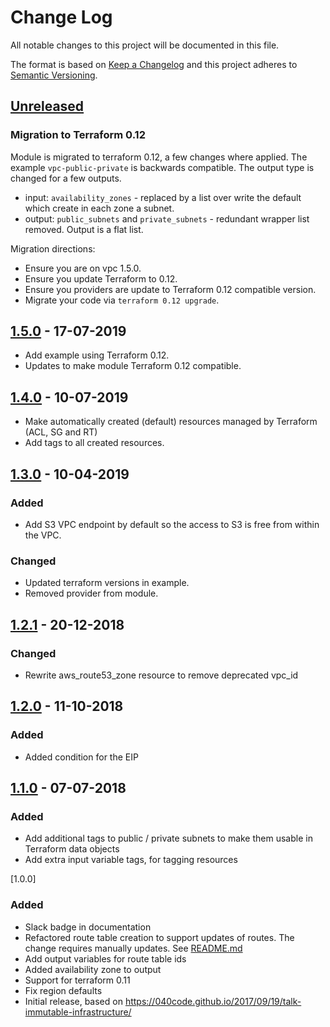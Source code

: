 # Change Log
All notable changes to this project will be documented in this file.

The format is based on [Keep a Changelog](http://keepachangelog.com/)
and this project adheres to [Semantic Versioning](http://semver.org/).

## [Unreleased]
### Migration to Terraform 0.12
Module is migrated to terraform 0.12, a few changes where applied. The example `vpc-public-private` is backwards compatible. The output type is changed for a few outputs.
- input: `availability_zones` - replaced by a list over write the default which create in each zone a subnet.
- output: `public_subnets` and `private_subnets` - redundant wrapper list removed. Output is a flat list.

Migration directions:
- Ensure you are on vpc 1.5.0.
- Ensure you update Terraform to 0.12.
- Ensure you providers are update to Terraform 0.12 compatible version.
- Migrate your code via `terraform 0.12 upgrade`.
  

## [1.5.0] - 17-07-2019
- Add example using Terraform 0.12.
- Updates to make module Terraform 0.12 compatible.

## [1.4.0] - 10-07-2019
- Make automatically created (default) resources managed by Terraform (ACL, SG and RT)
- Add tags to all created resources.

## [1.3.0] - 10-04-2019
### Added
- Add S3 VPC endpoint by default so the access to S3 is free from within the VPC.
### Changed
- Updated terraform versions in example.
- Removed provider from module.

## [1.2.1] - 20-12-2018
### Changed
- Rewrite aws_route53_zone resource to remove deprecated vpc_id

## [1.2.0] - 11-10-2018
### Added
- Added condition for the EIP

## [1.1.0] - 07-07-2018
### Added
- Add additional tags to public / private subnets to make them usable in Terraform data objects
- Add extra input variable tags, for tagging resources

[1.0.0]
### Added
- Slack badge in documentation
- Refactored route table creation to support updates of routes. The change requires manually updates. See [README.md](README.md)
- Add output variables for route table ids
- Added availability zone to output
- Support for terraform 0.11
- Fix region defaults
- Initial release, based on https://040code.github.io/2017/09/19/talk-immutable-infrastructure/

[Unreleased]: https://github.com/philips-software/terraform-aws-vpc/compare/1.5.0...HEAD
[1.5.0]: https://github.com/philips-software/terraform-aws-vpc/compare/1.4.0...1.5.0
[1.4.0]: https://github.com/philips-software/terraform-aws-vpc/compare/1.3.0...1.4.0
[1.3.0]: https://github.com/philips-software/terraform-aws-vpc/compare/1.2.1...1.3.0
[1.2.1]: https://github.com/philips-software/terraform-aws-vpc/compare/1.2.0...1.2.1
[1.2.0]: https://github.com/philips-software/terraform-aws-vpc/compare/1.1.0...1.2.0
[1.1.0]: https://github.com/philips-software/terraform-aws-vpc/compare/1.0.0...1.1.0
